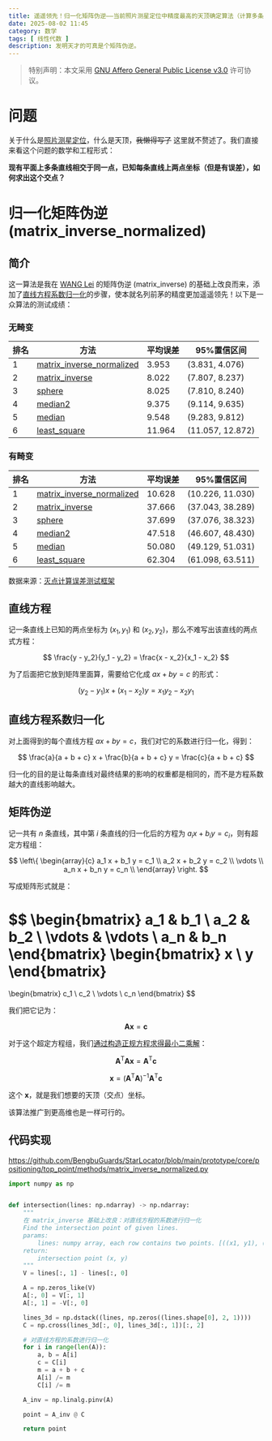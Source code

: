 ```yaml
---
title: 遥遥领先！归一化矩阵伪逆——当前照片测星定位中精度最高的天顶确定算法（计算多条直线的同一交点）
date: 2025-08-02 11:45
category: 数学
tags: [ 线性代数 ]
description: 发明天才的可真是个矩阵伪逆。
---
```


> 特别声明：本文采用 [GNU Affero General Public License v3.0](https://www.gnu.org/licenses/agpl-3.0.en.html) 许可协议。

# 问题

关于什么是[照片测星定位](https://www.bilibili.com/video/BV1Dx4y117yM)，什么是天顶，~~我懒得写了~~ 这里就不赘述了。我们直接来看这个问题的数学和工程形式：

**现有平面上多条直线相交于同一点，已知每条直线上两点坐标（但是有误差），如何求出这个交点？**

# 归一化矩阵伪逆 (matrix_inverse_normalized)

## 简介

这一算法是我在 [WANG Lei](https://github.com/wlbksy) 的矩阵伪逆 (matrix_inverse) 的基础上改良而来，添加了[直线方程系数归一化](#直线方程系数归一化)的步骤，使本就名列前茅的精度更加遥遥领先！以下是一众算法的测试成绩：

### 无畸变

| 排名 | 方法                                                                                                                                                           | 平均误差   | 95%置信区间          |
|----|--------------------------------------------------------------------------------------------------------------------------------------------------------------|--------|------------------|
| 1  | [matrix_inverse_normalized](https://github.com/BengbuGuards/StarLocator/blob/main/prototype/core/positioning/top_point/methods/matrix_inverse_normalized.py) | 3.953  | (3.831, 4.076)   |
| 2  | [matrix_inverse](https://github.com/BengbuGuards/StarLocator/blob/main/prototype/core/positioning/top_point/methods/matrix_inverse.py)                       | 8.022  | (7.807, 8.237)   |
| 3  | [sphere](https://github.com/BengbuGuards/StarLocator/blob/main/prototype/core/positioning/top_point/methods/sphere.py)                                       | 8.025  | (7.810, 8.240)   |
| 4  | [median2](https://github.com/BengbuGuards/StarLocator/blob/main/prototype/core/positioning/top_point/methods/median2.py)                                     | 9.375  | (9.114, 9.635)   |
| 5  | [median](https://github.com/BengbuGuards/StarLocator/blob/main/prototype/core/positioning/top_point/methods/median.py)                                       | 9.548  | (9.283, 9.812)   |
| 6  | [least_square](https://github.com/BengbuGuards/StarLocator/blob/main/prototype/core/positioning/top_point/methods/least_square.py)                           | 11.964 | (11.057, 12.872) |

### 有畸变

| 排名 | 方法                                                                                                                                                           | 平均误差   | 95%置信区间          |
|----|--------------------------------------------------------------------------------------------------------------------------------------------------------------|--------|------------------|
| 1  | [matrix_inverse_normalized](https://github.com/BengbuGuards/StarLocator/blob/main/prototype/core/positioning/top_point/methods/matrix_inverse_normalized.py) | 10.628 | (10.226, 11.030) |
| 2  | [matrix_inverse](https://github.com/BengbuGuards/StarLocator/blob/main/prototype/core/positioning/top_point/methods/matrix_inverse.py)                       | 37.666 | (37.043, 38.289) |
| 3  | [sphere](https://github.com/BengbuGuards/StarLocator/blob/main/prototype/core/positioning/top_point/methods/sphere.py)                                       | 37.699 | (37.076, 38.323) |
| 4  | [median2](https://github.com/BengbuGuards/StarLocator/blob/main/prototype/core/positioning/top_point/methods/median2.py)                                     | 47.518 | (46.607, 48.430) |
| 5  | [median](https://github.com/BengbuGuards/StarLocator/blob/main/prototype/core/positioning/top_point/methods/median.py)                                       | 50.080 | (49.129, 51.031) |
| 6  | [least_square](https://github.com/BengbuGuards/StarLocator/blob/main/prototype/core/positioning/top_point/methods/least_square.py)                           | 62.304 | (61.098, 63.511) |

数据来源：[灭点计算误差测试框架](https://github.com/BengbuGuards/StarLocator/tree/main/prototype/core/positioning/top_point)

## 直线方程

记一条直线上已知的两点坐标为 $(x_1, y_1)$ 和 $(x_2, y_2)$，那么不难写出该直线的两点式方程：

$$
\frac{y - y_2}{y_1 - y_2} = \frac{x - x_2}{x_1 - x_2}
$$

为了后面把它放到矩阵里面算，需要给它化成 $ax + by = c$ 的形式：

$$
(y_2 - y_1)x + (x_1 - x_2)y = x_1 y_2 - x_2 y_1
$$

## 直线方程系数归一化

对上面得到的每个直线方程 $ax + by = c$，我们对它的系数进行归一化，得到：

$$
\frac{a}{a + b + c} x + \frac{b}{a + b + c} y = \frac{c}{a + b + c}
$$

归一化的目的是让每条直线对最终结果的影响的权重都是相同的，而不是方程系数越大的直线影响越大。

## 矩阵伪逆

记一共有 $n$ 条直线，其中第 $i$ 条直线的归一化后的方程为 $a_i x + b_i y = c_i$，则有超定方程组：

$$
\left\{
\begin{array}{c}
a_1 x + b_1 y = c_1 \\
a_2 x + b_2 y = c_2 \\
\vdots \\
a_n x + b_n y = c_n \\
\end{array}
\right.
$$

写成矩阵形式就是：

$$
\begin{bmatrix}
a_1 & b_1 \\
a_2 & b_2 \\
\vdots & \vdots \\
a_n & b_n
\end{bmatrix}
\begin{bmatrix}
x \\ y
\end{bmatrix}
=
\begin{bmatrix}
c_1 \\ c_2 \\ \vdots \\ c_n
\end{bmatrix}
$$

我们把它记为：

$$
\boldsymbol{Ax} = \boldsymbol{c}
$$

对于这个超定方程组，我们[通过构造正规方程求得最小二乘解](https://zhdbk3.github.io/2025/07/31/prove-normal-equation-is-least-square/)：

$$
\boldsymbol{A}^\mathrm{T} \boldsymbol{Ax} = \boldsymbol{A}^\mathrm{T} \boldsymbol{c}
$$

$$
\boldsymbol{x} = \left( \boldsymbol{A}^\mathrm{T} \boldsymbol{A} \right)^{-1} \boldsymbol{A}^\mathrm{T} \boldsymbol{c}
$$

这个 $\boldsymbol{x}$，就是我们想要的天顶（交点）坐标。

该算法推广到更高维也是一样可行的。

## 代码实现

https://github.com/BengbuGuards/StarLocator/blob/main/prototype/core/positioning/top_point/methods/matrix_inverse_normalized.py

```python
import numpy as np


def intersection(lines: np.ndarray) -> np.ndarray:
    """
    在 matrix_inverse 基础上改良：对直线方程的系数进行归一化
    Find the intersection point of given lines.
    params:
        lines: numpy array, each row contains two points. [((x1, y1), (x2, y2)), ...]
    return:
        intersection point (x, y)
    """
    V = lines[:, 1] - lines[:, 0]

    A = np.zeros_like(V)
    A[:, 0] = V[:, 1]
    A[:, 1] = -V[:, 0]

    lines_3d = np.dstack((lines, np.zeros((lines.shape[0], 2, 1))))
    C = np.cross(lines_3d[:, 0], lines_3d[:, 1])[:, 2]

    # 对直线方程的系数进行归一化
    for i in range(len(A)):
        a, b = A[i]
        c = C[i]
        m = a + b + c
        A[i] /= m
        C[i] /= m

    A_inv = np.linalg.pinv(A)

    point = A_inv @ C

    return point
```
